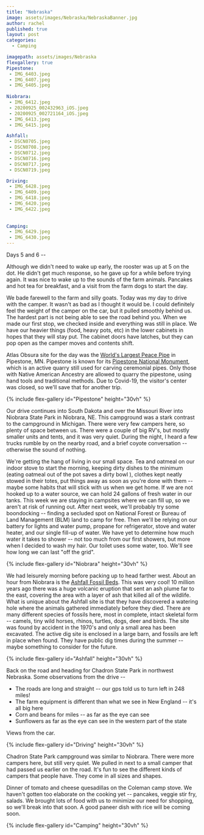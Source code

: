 ```yaml
---
title: "Nebraska"
image: assets/images/Nebraska/NebraskaBanner.jpg
author: rachel
published: true
layout: post
categories:
  - Camping

imagepath: assets/images/Nebraska
flexgallery: true
Pipestone:
 - IMG_6403.jpeg
 - IMG_6407.jpeg
 - IMG_6405.jpeg
 
Niobrara:
 - IMG_6412.jpeg
 - 20200925_002432963_iOS.jpeg
 - 20200925_002721164_iOS.jpeg
 - IMG_6413.jpeg
 - IMG_6415.jpeg

Ashfall:
 - DSCN0705.jpeg
 - DSCN0708.jpeg
 - DSCN0712.jpeg
 - DSCN0716.jpeg
 - DSCN0717.jpeg
 - DSCN0719.jpeg

Driving:
 - IMG_6428.jpeg
 - IMG_6409.jpeg
 - IMG_6418.jpeg
 - IMG_6420.jpeg
 - IMG_6422.jpeg
 
 
Camping:
 - IMG_6429.jpeg
 - IMG_6430.jpeg
---
```

Days 5 and 6 --

Although we didn't need to wake up early, the rooster was up at 5 on the
dot. He didn't get much response, so he gave up for a while before
trying again. It was nice to wake up to the sounds of the farm animals.
Pancakes and hot tea for breakfast, and a visit from the farm dogs to
start the day.

We bade farewell to the farm and silly goats. Today was my day to drive
with the camper. It wasn't as bad as I thought it would be. I could
definitely feel the weight of the camper on the car, but it pulled
smoothly behind us. The hardest part is not being able to see the road
behind you. When we made our first stop, we checked inside and
everything was still in place. We have our heavier things (food, heavy
pots, etc) in the lower cabinets in hopes that they will stay put. The
cabinet doors have latches, but they can pop open as the camper moves
and contents shift.

Atlas Obsura site for the day was the [World's Largest Peace
Pipe](https://www.mnopedia.org/thing/worlds-largest-peace-pipe) in
Pipestone, MN. Pipestone is known for its [Pipestone National
Monument](https://www.nps.gov/pipe/index.htm), which is an active quarry
still used for carving ceremonial pipes. Only those with Native American
Ancestry are allowed to quarry the pipestone, using hand tools and
traditional methods. Due to Covid-19, the visitor's center was closed,
so we'll save that for another trip.

{% include flex-gallery id="Pipestone" height="30vh" %}

Our drive continues into South Dakota and over the Missouri River into
Niobrara State Park in Niobrara, NE. This campground was a stark
contrast to the campground in Michigan. There were very few campers
here, so plenty of space between us. There were a couple of big RV's,
but mostly smaller units and tents, and it was very quiet. During the
night, I heard a few trucks rumble by on the nearby road, and a brief
coyote conversation -- otherwise the sound of nothing.

We're getting the hang of living in our small space. Tea and oatmeal on
our indoor stove to start the morning, keeping dirty dishes to the
minimum (eating oatmeal out of the pot saves a dirty bowl ), clothes
kept neatly stowed in their totes, put things away as soon as you're
done with them -- maybe some habits that will stick with us when we get
home. If we are not hooked up to a water source, we can hold 24 gallons
of fresh water in our tanks. This week we are staying in campsites where
we can fill up, so we aren't at risk of running out. After next week,
we'll probably try some boondocking -- finding a secluded spot on
National Forest or Bureau of Land Management (BLM) land to camp for
free. Then we'll be relying on our battery for lights and water pump,
propane for refrigerator, stove and water heater, and our single fill-up
of water. We have yet to determine how much water it takes to shower --
not too much from our first showers, but more when I decided to wash my
hair. Our toilet uses some water, too. We'll see how long we can last
"off the grid".

{% include flex-gallery id="Niobrara" height="30vh" %}

We had leisurely morning before packing up to head farther west. About
an hour from Niobrara is the [Ashfall Fossil
Beds](https://ashfall.unl.edu/). This was very cool! 10 million years
ago there was a huge volcanic eruption that sent an ash plume far to the
east, covering the area with a layer of ash that killed all of the
wildlife. What is unique about the Ashfall site is that they have
discovered a watering hole where the animals gathered immediately before
they died. There are many different species of fossils here, most in
complete, intact skeletal form -- camels, tiny wild horses, rhinos,
turtles, dogs, deer and birds. The site was found by accident in the
1970's and only a small area has been excavated. The active dig site is
enclosed in a large barn, and fossils are left in place when found. They
have public dig times during the summer -- maybe something to consider
for the future.

{% include flex-gallery id="Ashfall" height="30vh" %}

Back on the road and heading for Chadron State Park in northwest
Nebraska. Some observations from the drive --
* The roads are long and straight -- our gps told us to turn left in 248
miles!
* The farm equipment is different than what we see in New England -- it's
all big here
* Corn and beans for miles -- as far as the eye can see
* Sunflowers as far as the eye can see in the western part of the state

Views from the car.

{% include flex-gallery id="Driving" height="30vh" %}

Chadron State Park campground was similar to Niobrara. There were more
campers here, but still very quiet. We pulled in next to a small camper
that had passed us earlier on the road. It's fun to see the different
kinds of campers that people have. They come in all sizes and shapes.

Dinner of tomato and cheese quesadillas on the Coleman camp stove. We
haven't gotten too elaborate on the cooking yet -- pancakes, veggie stir
fry, salads. We brought lots of food with us to minimize our need for
shopping, so we'll break into that soon. A good paneer dish with rice
will be coming soon.

{% include flex-gallery id="Camping" height="30vh" %}